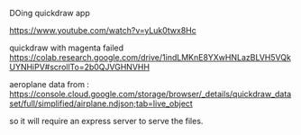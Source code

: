 DOing quickdraw app

https://www.youtube.com/watch?v=yLuk0twx8Hc

quickdraw with magenta failed
https://colab.research.google.com/drive/1indLMKnE8YXwHNLazBLVH5VQkUYNHiPV#scrollTo=2b0QJVGHNVHH

aeroplane data from : https://console.cloud.google.com/storage/browser/_details/quickdraw_dataset/full/simplified/airplane.ndjson;tab=live_object

so it will require an express server to serve the files.



